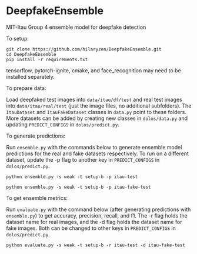 # DeepfakeEnsemble
MIT-Itau Group 4 ensemble model for deepfake detection

To setup:

```
git clone https://github.com/hilaryzen/DeepfakeEnsemble.git
cd DeepfakeEnsemble
pip install -r requirements.txt
```

tensorflow, pytorch-ignite, cmake, and face_recognition may need to be installed separately.

To prepare data:

Load deepfaked test images into `data/itau/df/test` and real test images into `data/itau/real/test` (just the image files, no additional subfolders). The `ItauDataset` and `ItauFakeDataset` classes in `data.py` point to these folders. More datasets can be added by creating new classes in `dolos/data.py` and updating `PREDICT_CONFIGS` in `dolos/predict.py`.

To generate predictions:

Run `ensemble.py` with the commands below to generate ensemble model predictions for the real and fake datasets respectively. To run on a different dataset, update the -p flag to another key in `PREDICT_CONFIGS` in `dolos/predict.py`.

```
python ensemble.py -s weak -t setup-b -p itau-test
```
```
python ensemble.py -s weak -t setup-b -p itau-fake-test
```

To get ensemble metrics:

Run `evaluate.py` with the command below (after generating predictions with `ensemble.py`) to get accuracy, precision, recall, and f1. The -r flag holds the dataset name for real images, and the -d flag holds the dataset name for fake images. Both can be changed to other keys in `PREDICT_CONFIGS` in `dolos/predict.py`.

```
python evaluate.py -s weak -t setup-b -r itau-test -d itau-fake-test
```
